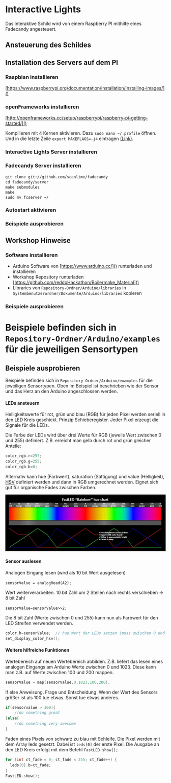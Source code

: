 # Interactive Lights
Das interaktive Schild wird von einem Raspberry PI mithilfe eines Fadecandy angesteuert.

## Ansteuerung des Schildes

## Installation des Servers auf dem PI
### Raspbian installieren
[https://www.raspberrypi.org/documentation/installation/installing-images/]()

### openFrameworks installieren
[http://openframeworks.cc/setup/raspberrypi/raspberry-pi-getting-started/]()

Kompilieren mit 4 Kernen aktivieren. Dazu ``sudo nano ~/.profile`` öffnen. Und in die letzte Zeile ``export MAKEFLAGS=-j4`` eintragen [(Link)](https://forum.openframeworks.cc/t/raspberry-pi-2-setup-guide-0-8-4/18690).

### Interactive Lights Server installieren


### Fadecandy Server installieren
```
git clone git://github.com/scanlime/fadecandy
cd fadecandy/server
make submodules
make
sudo mv fcserver ~/
```

### Autostart aktivieren

### Beispiele ausprobieren


## Workshop Hinweise 

### Software installieren
* Arduino Software von [https://www.arduino.cc/]() runterladen und installieren
* Workshop Repository runterladen [https://github.com/reddoHackathon/Boilermake_Material]() 
* Libraries von `Repository-Ordner/Arduino/libraries` in `Systembenutzerordner/Dokumente/Arduino/libraries` kopieren

### Beispiele ausprobieren


Beispiele befinden sich in `Repository-Ordner/Arduino/examples` für die jeweiligen Sensortypen
=======
## Beispiele ausprobieren
Beispiele befinden sich in `Repository-Ordner/Arduino/examples` für die jeweiligen Sensortypen. Oben im Beispiel ist beschrieben wie der Sensor und das Herz an den Arduino angeschlossen werden.

#### LEDs ansteuern
Helligkeitswerte für rot, grün und blau (RGB) für jeden Pixel werden seriell in den LED Kreis geschickt. Prinzip Schieberegister. Jeder Pixel erzeugt die Signale für die LEDs.

Die Farbe der LEDs wird über drei Werte für RGB (jeweils Wert zwischen 0 und 255) definiert. Z.B. erreicht man gelb durch rot und grün gleicher Anteile:

```c
color_rgb.r=255; 
color_rgb.g=255; 
color_rgb.b=0;
```

Alternativ kann hue (Farbwert), saturation (Sättigung) und value (Helligkeit), [HSV](https://de.wikipedia.org/wiki/HSV-Farbraum) definiert werden und dann in RGB umgerechnet werden. Eignet sich gut für organische Fades zwischen Farben.

![alt text](https://github.com/reddoHackathon/Boilermake_Material/blob/master/pics/hsv.jpg "HSV")

#### Sensor auslesen
Analogen Eingang lesen (wird als 10 bit Wert ausgelesen)

`sensorValue = analogRead(A2);`

 
Wert weiterverarbeiten. 10 bit Zahl um 2 Stellen nach rechts verschieben → 8 bit Zahl

`sensorValue=sensorValue>>2;`

Die 8 bit Zahl (Werte zwischen 0 und 255) kann nun als Farbwert für den LED Streifen verwendet werden.  

```c
color.h=sensorValue;  // hue Wert der LEDs setzen (muss zwischen 0 und 255 liegen)
set_display_color_hsv();
```

#### Weitere hilfreiche Funktionen
Wertebereich auf neuen Wertebereich abbilden. Z.B. liefert das lesen eines analogen Eingangs am Arduino Werte zwischen 0 und 1023. Diese kann man z.B. auf Werte zwischen 100 und 200 mappen.

```c
sensorValue = map(sensorValue,0,1023,100,200);
```

If else Anweisung. Frage und Entscheidung. Wenn der Wert des Sensors größer ist als 100 tue etwas. Sonst tue etwas anderes. 

```c
if(sensorvalue > 100){
	//do something great
}else{
	//do something very awesome
}
```

Faden eines Pixels von schwarz zu blau mit Schleife. Die Pixel werden mit dem Array leds gesetzt. Dabei ist `leds[0]` der erste Pixel. Die Ausgabe an den LED Kreis erfolgt mit dem Befehl 
`FastLED.show();`

```c
for (int ct_fade = 0; ct_fade < 255; ct_fade++) {
  leds[0].b=ct_fade;
}
FastLED.show();  
```
